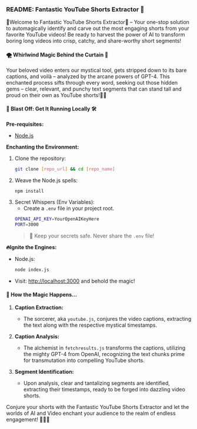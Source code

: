 ### README: Fantastic YouTube Shorts Extractor 🚀

🎉Welcome to Fantastic YouTube Shorts Extractor🎉 – Your one-stop solution to automagically identify and carve out the most engaging shorts from your favorite YouTube videos! Be ready to harvest the power of AI to transform boring long videos into crisp, catchy, and share-worthy short segments!

#### 🌪 Whirlwind Magic Behind the Curtain 🎩

Your beloved video enters our mystical tool, gets stripped down to its bare captions, and voilà – analyzed by the arcane powers of GPT-4. This enchanted process sifts through every word, seeking out those hidden gems – clear, relevant, and punchy text segments that can stand tall and proud on their own as YouTube shorts!🎥✨

#### 🚀 Blast Off: Get It Running Locally 🛠

**Pre-requisites:**

- [Node.js](https://nodejs.org/)

**Enchanting the Environment:**

1. Clone the repository:
   ```bash
   git clone [repo_url] && cd [repo_name]
   ```
2. Weave the Node.js spells:
   ```bash
   npm install
   ```
3. Secret Whispers (Env Variables):
   - Create a `.env` file in your project root.
   ```bash
   OPENAI_API_KEY=YourOpenAIKeyHere
   PORT=3000
   ```
   > 🚨 Keep your secrets safe. Never share the `.env` file!

**🔥Ignite the Engines:**

- Node.js:
  ```bash
  node index.js
  ```
- Visit: [http://localhost:3000](http://localhost:3000) and behold the magic!

#### 🧙 How the Magic Happens...

1. **Caption Extraction:**

   - The sorcerer, aka `youtube.js`, conjures the video captions, extracting the text along with the respective mystical timestamps.

2. **Caption Analysis:**
   - The alchemist in `fetchresults.js` transforms the captions, utilizing the mighty GPT-4 from OpenAI, recognizing the text chunks prime for transmutation into compelling YouTube shorts.
3. **Segment Identification:**
   - Upon analysis, clear and tantalizing segments are identified, extracting their timestamps, ready to be forged into dazzling video shorts.

Conjure your shorts with the Fantastic YouTube Shorts Extractor and let the worlds of AI and Video enchant your audience to the realm of endless engagement! 🚀🎥✨
